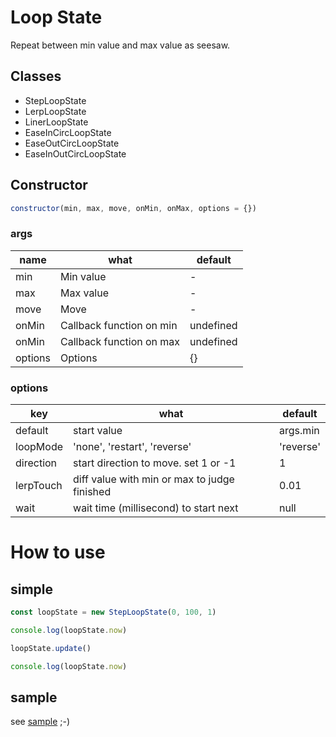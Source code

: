 # Loop State

Repeat between min value and max value as seesaw.

## Classes
- StepLoopState
- LerpLoopState
- LinerLoopState
- EaseInCircLoopState
- EaseOutCircLoopState
- EaseInOutCircLoopState

## Constructor
```javascript
constructor(min, max, move, onMin, onMax, options = {})
```
### args

| name | what | default |
| -- | -- | -- |
| min | Min value | - |
| max | Max value | - |
| move | Move | - |
| onMin | Callback function on min | undefined |
| onMin | Callback function on max | undefined |
| options | Options | {} |

### options
| key | what | default |
| -- | -- | -- |
| default | start value | args.min |
| loopMode | 'none', 'restart', 'reverse' | 'reverse' |
| direction | start direction to move. set 1 or -1 | 1 |
| lerpTouch | diff value with min or max to judge finished | 0.01 |
| wait | wait time (millisecond) to start next | null |


# How to use
## simple
```javascript
const loopState = new StepLoopState(0, 100, 1)

console.log(loopState.now)

loopState.update()

console.log(loopState.now)
```

## sample
see [sample](./sample/index.html) ;-)
